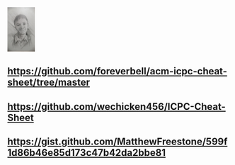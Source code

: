 <img src="https://github.com/IvanSuharev/CheatOlymp/blob/master/img.png" height="100" >

<https://github.com/foreverbell/acm-icpc-cheat-sheet/tree/master>
---
<https://github.com/wechicken456/ICPC-Cheat-Sheet>
---
<https://gist.github.com/MatthewFreestone/599f1d86b46e85d173c47b42da2bbe81>
---
